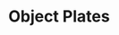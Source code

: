 ---
title: Object Plates
layout: table-of-contents
presentation: list
order: 119
outputs: none
toc: true
menu: true
linked_page: false
---